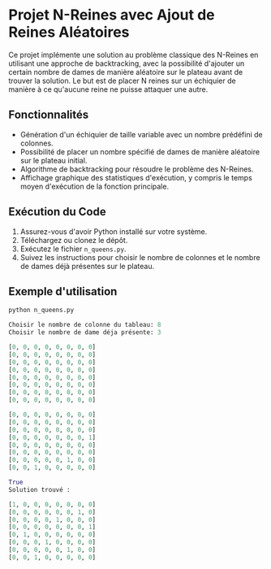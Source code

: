 # Projet N-Reines avec Ajout de Reines Aléatoires

Ce projet implémente une solution au problème classique des N-Reines en utilisant une approche de backtracking, avec la possibilité d'ajouter un certain nombre de dames de manière aléatoire sur le plateau avant de trouver la solution. Le but est de placer N reines sur un échiquier de manière à ce qu'aucune reine ne puisse attaquer une autre.

## Fonctionnalités

- Génération d'un échiquier de taille variable avec un nombre prédéfini de colonnes.
- Possibilité de placer un nombre spécifié de dames de manière aléatoire sur le plateau initial.
- Algorithme de backtracking pour résoudre le problème des N-Reines.
- Affichage graphique des statistiques d'exécution, y compris le temps moyen d'exécution de la fonction principale.

## Exécution du Code

1. Assurez-vous d'avoir Python installé sur votre système.
2. Téléchargez ou clonez le dépôt.
3. Exécutez le fichier `n_queens.py`.
4. Suivez les instructions pour choisir le nombre de colonnes et le nombre de dames déjà présentes sur le plateau.

## Exemple d'utilisation

```python
python n_queens.py

Choisir le nombre de colonne du tableau: 8
Choisir le nombre de dame déja présente: 3

[0, 0, 0, 0, 0, 0, 0, 0]
[0, 0, 0, 0, 0, 0, 0, 0]
[0, 0, 0, 0, 0, 0, 0, 0]
[0, 0, 0, 0, 0, 0, 0, 0]
[0, 0, 0, 0, 0, 0, 0, 0]
[0, 0, 0, 0, 0, 0, 0, 0]
[0, 0, 0, 0, 0, 0, 0, 0]
[0, 0, 0, 0, 0, 0, 0, 0]

[0, 0, 0, 0, 0, 0, 0, 0]
[0, 0, 0, 0, 0, 0, 0, 0]
[0, 0, 0, 0, 0, 0, 0, 0]
[0, 0, 0, 0, 0, 0, 0, 1]
[0, 0, 0, 0, 0, 0, 0, 0]
[0, 0, 0, 0, 0, 0, 0, 0]
[0, 0, 0, 0, 0, 1, 0, 0]
[0, 0, 1, 0, 0, 0, 0, 0]

True
Solution trouvé :

[1, 0, 0, 0, 0, 0, 0, 0]
[0, 0, 0, 0, 0, 0, 1, 0]
[0, 0, 0, 0, 1, 0, 0, 0]
[0, 0, 0, 0, 0, 0, 0, 1]
[0, 1, 0, 0, 0, 0, 0, 0]
[0, 0, 0, 1, 0, 0, 0, 0]
[0, 0, 0, 0, 0, 1, 0, 0]
[0, 0, 1, 0, 0, 0, 0, 0]

